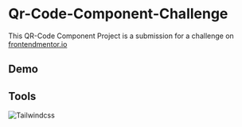 # Qr-Code-Component-Challenge
This QR-Code Component Project is a submission for a challenge on [frontendmentor.io](https://www.frontendmentor.io/challenges/qr-code-component-iux_sIO_H) 

## Demo


## Tools
![Tailwindcss](https://www.vectorlogo.zone/logos/tailwindcss/tailwindcss-icon.svg)


